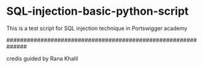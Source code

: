 # SQL-injection-basic-python-script

This is a test script for SQL injection technique in Portswigger academy

##############################################################

credis
guided by Rana Khalil
